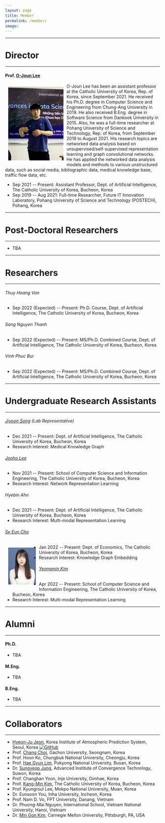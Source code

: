 ```yaml
---
layout: page
title: Member
permalink: /member/
image: 
---
```



***
# Director
***

#### Prof. [O-Joun Lee](https://nslab-cuk.github.io/member/ojlee)

<img align="left" src="/images/ojlee4.JPG" style="width : 180px; height : 240px; margin : 10px">

O-Joun Lee has been an assistant professor at the Catholic University of Korea, Rep. of Korea, since September 2021. He received his Ph.D. degree in Computer Science and Engineering from Chung-Ang University in 2019. He also received B.Eng. degree in Software Science from Dankook University in 2015. Also, he was a full-time researcher at Pohang University of Science and Technology, Rep. of Korea, from September 2019 to August 2021. His research topics are networked data analysis based on unsupervised/self-supervised representation learning and graph convolutional networks. He has applied the networked data analysis models and methods to various unstructured data, such as social media, bibliographic data, medical knowledge base, traffic flow data, etc.

* Sep 2021 -- Present: Assistant Professor, Dept. of Artificial Intelligence, The Catholic University of Korea, Bucheon, Korea
* Sep 2019 -- Aug 2021: Full-time Researcher, Future IT Innovation Laboratory, Pohang University of Science and Technology (POSTECH), Pohang, Korea

***
# Post-Doctoral Researchers
***

* TBA

***
# Researchers
***

###### Thuy Hoang Van
* Sep 2022 (Expected) -- Present: Ph.D. Course, Dept. of Artificial Intelligence, The Catholic University of Korea, Bucheon, Korea

###### Sang Nguyen Thanh
* Sep 2022 (Expected) -- Present: MS/Ph.D. Combined Course, Dept. of Artificial Intelligence, The Catholic University of Korea, Bucheon, Korea

###### Vinh Phuc Bui
* Sep 2022 (Expected) -- Present: MS/Ph.D. Combined Course, Dept. of Artificial Intelligence, The Catholic University of Korea, Bucheon, Korea

***
# Undergraduate Research Assistants
***

###### [Jiyoon Song](https://nslab-cuk.github.io/member/jysong) (Lab Representative)
* Dec 2021 -- Present: Dept. of Artificial Intelligence, The Catholic University of Korea, Bucheon, Korea
* Research Interest: Medical Knowledge Graph

###### [Jooho Lee](https://nslab-cuk.github.io/member/jhlee) 
* Nov 2021 -- Present: School of Computer Science and Information Engineering, The Catholic University of Korea, Bucheon, Korea
* Research Interest: Network Representation Learning

###### Hyebin Ahn
* Dec 2021 -- Present: Dept. of Artificial Intelligence, The Catholic University of Korea, Bucheon, Korea
* Research Interest: Multi-modal Representation Learning

###### [Se Eun Cho](https://nslab-cuk.github.io/member/secho)
<img align="left" src="/images/secho.jpg" style="width : 90px; height : 120px; margin : 10px">


  * Jan 2022 -- Present: Dept. of Economics, The Catholic University of Korea, Bucheon, Korea
  * Research Interest: Knowledge Graph Embedding


###### [Yeongmin Kim](https://nslab-cuk.github.io/member/ymkim) 
* Apr 2022 -- Present: School of Computer Science and Information Engineering, The Catholic University of Korea, Bucheon, Korea
* Research Interest: Multi-modal Representation Learning

***
# Alumni
***

#### Ph.D.

* TBA

#### M.Eng.

* TBA

#### B.Eng.

* TBA

***
# Collaborators
***

* [Hyeon-Ju Jeon](https://higd963.github.io/), Korea Institute of Atmospheric Prediction System, Seoul, Korea [![GitHub](https://img.shields.io/badge/GitHub-181717?style=flat-square&logo=GitHub)](https://github.com/higd963)
* Prof. [Chang Choi](https://sites.google.com/site/phdchangchoi/), Gachon University, Seongnam, Korea
* Prof. Hoon Ko, Chungbuk National University, Cheongju, Korea
* Prof. [Hae Gyun Lim](https://sites.google.com/view/lim-lab/home), Pukyong National University, Busan, Korea 
* Dr. [Sungyeop Jung](https://sites.google.com/view/sungyeopjung), Advanced Institute of Convergence Technology, Suwon, Korea
* Prof. Changhan Yoon, Inje University, Gimhae, Korea
* Prof. [Kang-Min Kim](https://kangmin89.com/), The Catholic University of Korea, Bucheon, Korea
* Prof. Kyungroul Lee, Mokpo National University, Muan, Korea
* Dr. Eunsoon You, Inha University, Incheon, Korea
* Prof. Nam D. Vo, FPT University, Danang, Vietnam
* Dr. Phuong-Mai Nguyen, International School, Vietnam National University, Hanoi, Vietnam
* Dr. [Min Gon Kim](https://sites.google.com/view/mingonk), Carnegie Mellon University, Pittsburgh, PA, USA




